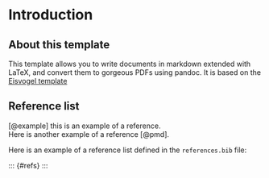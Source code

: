 # Introduction

## About this template

This template allows you to write documents in markdown extended with LaTeX, and convert them to gorgeous PDFs using pandoc. It is based on the [Eisvogel template](https://github.com/Wandmalfarbe/pandoc-latex-template)

## Reference list

[@example] this is an example of a reference.  
Here is another example of a reference [@pmd].

Here is an example of a reference list defined in the `references.bib` file:

::: {#refs}
:::
